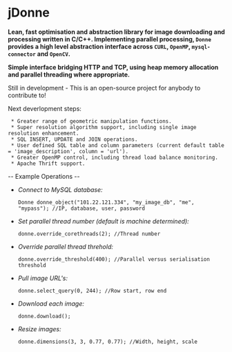 # jDonne

**Lean, fast optimisation and abstraction library for image downloading and processing written in C/C++. Implementing parallel processing, `Donne` provides a high level abstraction interface across `CURL`, `OpenMP`, `mysql-connector` and `OpenCV`.**

**Simple interface bridging HTTP and TCP, using heap memory allocation and parallel threading where appropriate.**


Still in development - This is an open-source project for anybody to contribute to! 

Next deverlopment steps: 

     * Greater range of geometric manipulation functions.
     * Super resolution algorithm support, including single image resolution enhancement.
     * SQL INSERT, UPDATE and JOIN operations.
     * User defined SQL table and column parameters (current default table = 'image_description', column = 'url').
     * Greater OpenMP control, including thread load balance monitoring.
     * Apache Thrift support.






-- Example Operations --


* *Connect to MySQL database:*
  
  `Donne donne_object("101.22.121.334", "my_image_db", "me", "mypass"); //IP, database, user, password`



* *Set parallel thread number (default is machine determined):*

  `donne.override_corethreads(2); //Thread number`



* *Override parallel thread threhold:*

  `donne.override_threshold(400); //Parallel versus serialisation threshold`



* *Pull image URL's:*

  `donne.select_query(0, 244); //Row start, row end`



* *Download each image:*

  `donne.download();`




* *Resize images:*

  `donne.dimensions(3, 3, 0.77, 0.77); //Width, height, scale`






